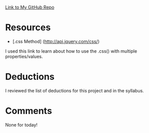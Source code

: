 [Link to My GitHub Repo](https://github.com/cjohnson1088/hw_jquery_johnson_caitlin.git)

# Resources
* [.css Method] (http://api.jquery.com/css/)

I used this link to learn about how to use the .css() with multiple properties/values.

# Deductions
I reviewed the list of deductions for this project and in the syllabus.

# Comments
None for today!
